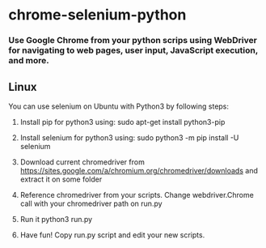 # chrome-selenium-python
### Use Google Chrome from your python scrips using WebDriver for navigating to web pages, user input, JavaScript execution, and more. 

## Linux

You can use selenium on Ubuntu with Python3 by following steps:

1. Install pip for python3 using:
sudo apt-get install python3-pip 

2. Install selenium for python3 using:
sudo python3 -m pip install -U selenium 

3. Download current chromedriver from https://sites.google.com/a/chromium.org/chromedriver/downloads and extract it on some folder 

4. Reference chromedriver from your scripts.
Change webdriver.Chrome call with your chromedriver path on run.py

5. Run it
python3 run.py

6. Have fun!
Copy run.py script and edit your new scripts. 